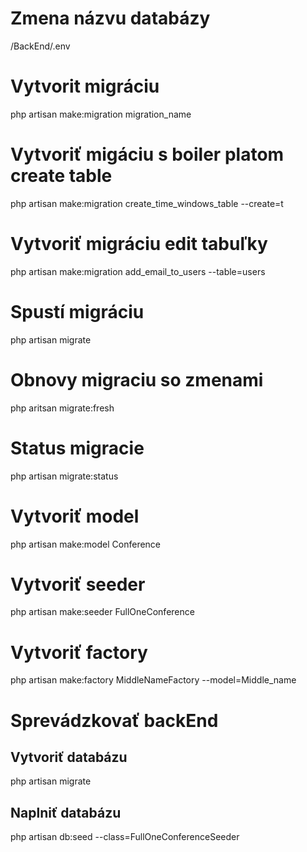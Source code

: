 # Zmena názvu databázy
/BackEnd/.env

# Vytvorit migráciu
php artisan make:migration migration_name

# Vytvoriť migáciu s boiler platom create table
php artisan make:migration create_time_windows_table --create=t

# Vytvoriť migráciu edit tabuľky 
php artisan make:migration add_email_to_users --table=users

# Spustí migráciu
php artisan migrate

# Obnovy migraciu so zmenami
php aritsan migrate:fresh

# Status migracie
php artisan migrate:status

# Vytvoriť model
php artisan make:model Conference

# Vytvoriť seeder
php artisan make:seeder FullOneConference

# Vytvoriť factory
 php artisan make:factory MiddleNameFactory --model=Middle_name

# Sprevádzkovať backEnd
## Vytvoriť databázu
php artisan migrate

## Naplniť databázu
php artisan db:seed --class=FullOneConferenceSeeder

